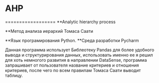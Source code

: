 # AHP
==================
**Analytic hierarchy process

**Метод анализа иерархий Томаса Саати

**Язык програмирования Python.
**Среда разработки Pycharm

Данная программа использует Библеотеку Pandas для более удобного вывода и структурирования данных, использовать именно ее я решил для хоть немногого развития в направлении DataSense, программа запрашивает от пользователя название критериев и отношения критериев, после чего по всем правилам Томаса Саати выводит таблицу.
